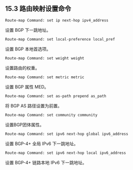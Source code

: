 ## 15.3 路由映射设置命令

```shell
Route-map Command: set ip next-hop ipv4_address
```

设置 BGP 下一跳地址。

```shell
Route-map Command: set local-preference local_pref
```

设置 BGP 本地首选项。

```shell
Route-map Command: set weight weight
```

设置路由的权重。

```shell
Route-map Command: set metric metric
```

设置 BGP 属性 MED。

```shell
Route-map Command: set as-path prepend as_path
```

将 BGP AS 路径设置为前置。

```shell
Route-map Command: set community community
```

设置BGP团体属性。

```shell
Route-map Command: set ipv6 next-hop global ipv6_address
```

设置 BGP-4+ 全局 IPv6 下一跳地址。

```shell
Route-map Command: set ipv6 next-hop local ipv6_address
```

设置 BGP-4+ 链路本地 IPv6 下一跳地址。
